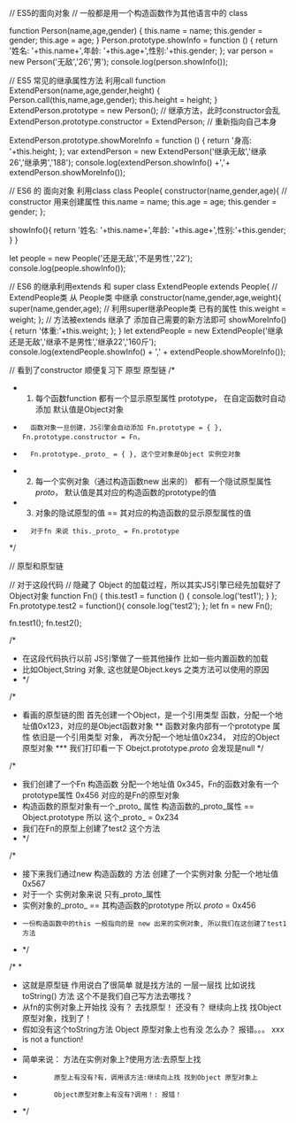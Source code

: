 // ES5的面向对象
// 一般都是用一个构造函数作为其他语言中的 class

function Person(name,age,gender) {
  this.name = name;
  this.gender = gender;
  this.age = age;
}
Person.prototype.showInfo = function () {
  return '姓名: '+this.name+',年龄: '+this.age+',性别:'+this.gender;
};
var person = new Person('无敌','26','男');
console.log(person.showInfo());

//  ES5  常见的继承属性方法 利用call
function ExtendPerson(name,age,gender,height) {
  Person.call(this,name,age,gender);
  this.height = height;
}
ExtendPerson.prototype = new Person();  // 继承方法，此时constructor会乱
ExtendPerson.prototype.constructor = ExtendPerson; // 重新指向自己本身

ExtendPerson.prototype.showMoreInfo = function () {
  return '身高: '+this.height;
};
var extendPerson = new ExtendPerson('继承无敌','继承26','继承男','188');
console.log(extendPerson.showInfo() +','+ extendPerson.showMoreInfo());


// ES6 的 面向对象 利用class
class People{
  constructor(name,gender,age){  // constructor 用来创建属性
    this.name = name;
    this.age = age;
    this.gender = gender;
  };

  showInfo(){
    return '姓名: '+this.name+',年龄: '+this.age+',性别:'+this.gender;
  }
}

let people = new People('还是无敌','不是男性','22');
console.log(people.showInfo());

// ES6 的继承利用extends 和 super
class ExtendPeople extends People{   // ExtendPeople类 从 People类 中继承
  constructor(name,gender,age,weight){
    super(name,gender,age);  // 利用super继承People类 已有的属性
    this.weight = weight;
  };
  // 方法被extends 继承了 添加自己需要的新方法即可
  showMoreInfo(){
    return '体重:'+this.weight;
  };
}
let extendPeople = new ExtendPeople('继承还是无敌','继承不是男性','继承22','160斤');
console.log(extendPeople.showInfo() + ',' + extendPeople.showMoreInfo());

// 看到了constructor 顺便复习下 原型 原型链
/*
*  1. 每个函数function 都有一个显示原型属性 prototype， 在自定函数时自动添加 默认值是Object对象
*       函数对象一旦创建，JS引擎会自动添加 Fn.prototype = { }, Fn.prototype.constructor = Fn，
 *       Fn.prototype._proto_ = { }, 这个空对象是Object 实例空对象
*   2. 每一个实例对象（通过构造函数new 出来的） 都有一个隐试原型属性 _proto_， 默认值是其对应的构造函数的prototype的值
*   3.  对象的隐试原型的值 == 其对应的构造函数的显示原型属性的值
*       对于fn 来说 this._proto_ = Fn.prototype
*/

// 原型和原型链

// 对于这段代码
// 隐藏了 Object 的加载过程，所以其实JS引擎已经先加载好了Object对象
function Fn() {
  this.test1 = function () {
    console.log('test1');
  }
};
Fn.prototype.test2 = function(){
  console.log('test2');
};
let fn = new Fn();

fn.test1();
fn.test2();

/*
* 在这段代码执行以前 JS引擎做了一些其他操作 比如一些内置函数的加载
*  比如Object,String 对象, 这也就是Object.keys 之类方法可以使用的原因
* */

/*
*  看画的原型链的图 首先创建一个Object，是一个引用类型 函数，分配一个地址值0x123，对应的是Object函数对象
**  函数对象内部有一个prototype 属性 依旧是一个引用类型 对象， 再次分配一个地址值0x234， 对应的Object 原型对象
***  我们打印看一下 Obejct.prototype._proto_  会发现是null
*/

/*
*  我们创建了一个Fn 构造函数 分配一个地址值 0x345，Fn的函数对象有一个prototype属性 0x456 对应的是Fn的原型对象
*   构造函数的原型对象有一个_proto_ 属性  构造函数的_proto_属性 == Object.prototype 所以 这个_proto_ = 0x234
*    我们在Fn的原型上创建了test2 这个方法
* */

/*
*  接下来我们通过new 构造函数的 方法 创建了一个实例对象 分配一个地址值 0x567
*   对于一个 实例对象来说 只有_proto_属性
*    实例对象的_proto_ == 其构造函数的prototype 所以 _proto_ = 0x456
*     一份构造函数中的this 一般指向的是 new 出来的实例对象, 所以我们在这创建了test1方法
* */


/*
*
* 这就是原型链  作用说白了很简单 就是找方法的 一层一层找 比如说找toString() 方法 这个不是我们自己写方法去哪找？
*  从fn的实例对象上开始找 没有？ 去找原型！ 还没有？ 继续向上找 找Object原型对象，找到了！
*   假如没有这个toString方法 Object 原型对象上也有没 怎么办？ 报错。。。 xxx is not a function!
*
*  简单来说： 方法在实例对象上?使用方法:去原型上找
*             原型上有没有?有，调用该方法:继续向上找 找到Object 原型对象上
*             Object原型对象上有没有?调用！: 报错！
* */


























